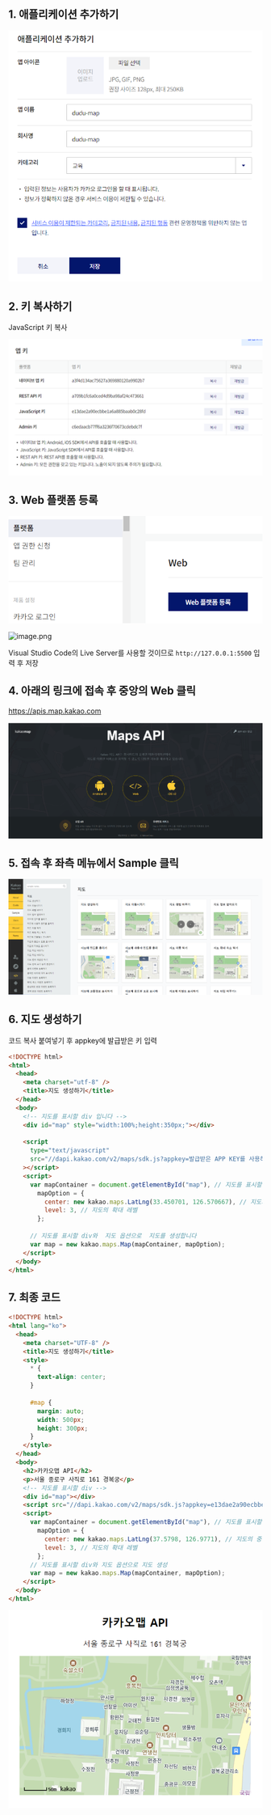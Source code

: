 ## 1. 애플리케이션 추가하기

![image.png](img/kakao_map_api/1.png)

## 2. 키 복사하기

JavaScript 키 복사

![image.png](img/kakao_map_api/2.png)

## 3. Web 플랫폼 등록

![image.png](img/kakao_map_api/3.png)

![image.png](img/kakao_map_api/4png)

Visual Studio Code의 Live Server를 사용할 것이므로 `http://127.0.0.1:5500` 입력 후 저장

## 4. 아래의 링크에 접속 후 중앙의 Web 클릭
https://apis.map.kakao.com

![image.png](img/kakao_map_api/5.png)

## 5. 접속 후 좌측 메뉴에서 Sample 클릭

![image.png](img/kakao_map_api/6.png)

## 6. 지도 생성하기

코드 복사 붙여넣기 후 appkey에 발급받은 키 입력

```html
<!DOCTYPE html>
<html>
  <head>
    <meta charset="utf-8" />
    <title>지도 생성하기</title>
  </head>
  <body>
    <!-- 지도를 표시할 div 입니다 -->
    <div id="map" style="width:100%;height:350px;"></div>

    <script
      type="text/javascript"
      src="//dapi.kakao.com/v2/maps/sdk.js?appkey=발급받은 APP KEY를 사용하세요"
    ></script>
    <script>
      var mapContainer = document.getElementById("map"), // 지도를 표시할 div
        mapOption = {
          center: new kakao.maps.LatLng(33.450701, 126.570667), // 지도의 중심좌표
          level: 3, // 지도의 확대 레벨
        };

      // 지도를 표시할 div와  지도 옵션으로  지도를 생성합니다
      var map = new kakao.maps.Map(mapContainer, mapOption);
    </script>
  </body>
</html>
```

## 7. 최종 코드

```html
<!DOCTYPE html>
<html lang="ko">
  <head>
    <meta charset="UTF-8" />
    <title>지도 생성하기</title>
    <style>
      * {
        text-align: center;
      }

      #map {
        margin: auto;
        width: 500px;
        height: 300px;
      }
    </style>
  </head>
  <body>
    <h2>카카오맵 API</h2>
    <p>서울 종로구 사직로 161 경복궁</p>
    <!-- 지도를 표시할 div -->
    <div id="map"></div>
    <script src="//dapi.kakao.com/v2/maps/sdk.js?appkey=e13dae2a90ecbbe1a6a885baab0c28fd"></script>
    <script>
      var mapContainer = document.getElementById("map"), // 지도를 표시할 div
        mapOption = {
          center: new kakao.maps.LatLng(37.5798, 126.9771), // 지도의 중심좌표 (경복궁)
          level: 3, // 지도의 확대 레벨
        };
      // 지도를 표시할 div와 지도 옵션으로 지도 생성
      var map = new kakao.maps.Map(mapContainer, mapOption);
    </script>
  </body>
</html>
```

![image.png](img/kakao_map_api/7.png)
